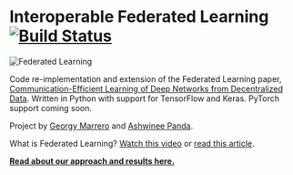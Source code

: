 # Interoperable Federated Learning [![Build Status](https://travis-ci.org/georgymh/decentralized-ml.svg?branch=master)](https://travis-ci.org/georgymh/decentralized-ml)

![Federated Learning](other/materials/fed_learning.png)

Code re-implementation and extension of the Federated Learning paper, [
Communication-Efficient Learning of Deep Networks from Decentralized Data](https://arxiv.org/pdf/1602.05629.pdf). Written in Python with support for TensorFlow and Keras. PyTorch support coming soon.

Project by [Georgy Marrero](https://github.com/georgymh) and [Ashwinee Panda](https://github.com/kiddyboots216).

What is Federated Learning? [Watch this video](https://www.youtube.com/watch?v=gbRJPa9d-VU) or [read this article](https://ai.googleblog.com/2017/04/federated-learning-collaborative.html).

**[Read about our approach and results here.](other/materials/paper.pdf)**
